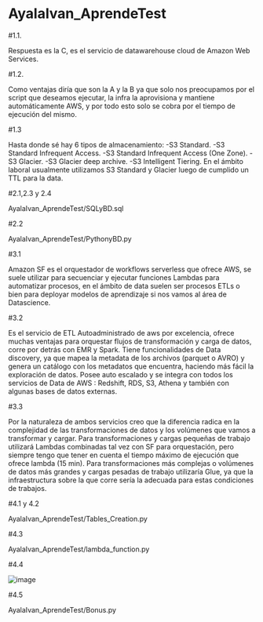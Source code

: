 # AyalaIvan_AprendeTest

#1.1.

Respuesta es la C, es el servicio de datawarehouse cloud de Amazon Web Services.

#1.2.

Como ventajas diría que son la A y la B ya que solo nos preocupamos por el script que
deseamos ejecutar, la infra la aprovisiona y mantiene automáticamente AWS, y por todo esto
solo se cobra por el tiempo de ejecución del mismo.

#1.3

Hasta donde sé hay 6 tipos de almacenamiento:
-S3 Standard.
-S3 Standard Infrequent Access.
-S3 Standard Infrequent Access (One Zone).
-S3 Glacier.
-S3 Glacier deep archive.
-S3 Intelligent Tiering.
En el ámbito laboral usualmente utilizamos S3 Standard y Glacier luego de cumplido un TTL
para la data.

#2.1,2.3 y 2.4
  
  AyalaIvan_AprendeTest/SQLyBD.sql
  
#2.2
  
  AyalaIvan_AprendeTest/PythonyBD.py
  
#3.1

Amazon SF es el orquestador de workflows serverless que ofrece AWS,
se suele utilizar para secuenciar y ejecutar funciones Lambdas para
automatizar procesos, en el ámbito de data suelen ser procesos ETLs o
bien para deployar modelos de aprendizaje si nos vamos al área de
Datascience.

#3.2

Es el servicio de ETL Autoadministrado de aws por excelencia, ofrece
muchas ventajas para orquestar flujos de transformación y carga de
datos, corre por detrás con EMR y Spark.
Tiene funcionalidades de Data discovery, ya que mapea la metadata de
los archivos (parquet o AVRO) y genera un catálogo con los metadatos
que encuentra, haciendo más fácil la exploración de datos.
Posee auto escalado y se integra con todos los servicios de Data de
AWS : Redshift, RDS, S3, Athena y también con algunas bases de datos
externas.

#3.3

Por la naturaleza de ambos servicios creo que la diferencia radica en
la complejidad de las transformaciones de datos y los volúmenes que
vamos a transformar y cargar.
Para transformaciones y cargas pequeñas de trabajo utilizará Lambdas
combinadas tal vez con SF para orquestación, pero siempre tengo que
tener en cuenta el tiempo máximo de ejecución que ofrece lambda (15
min). Para transformaciones más complejas o volúmenes de datos más
grandes y cargas pesadas de trabajo utilizaría Glue, ya que la
infraestructura sobre la que corre sería la adecuada para estas
condiciones de trabajos.

#4.1 y 4.2
  
  AyalaIvan_AprendeTest/Tables_Creation.py
  
#4.3
  
  AyalaIvan_AprendeTest/lambda_function.py
  
#4.4
  
  ![image](https://github.com/ifayala/AyalaIvan_AprendeTest/assets/51173725/aeb32f5d-ff86-484d-990d-ad89559e251f)
  
#4.5
  
  AyalaIvan_AprendeTest/Bonus.py
